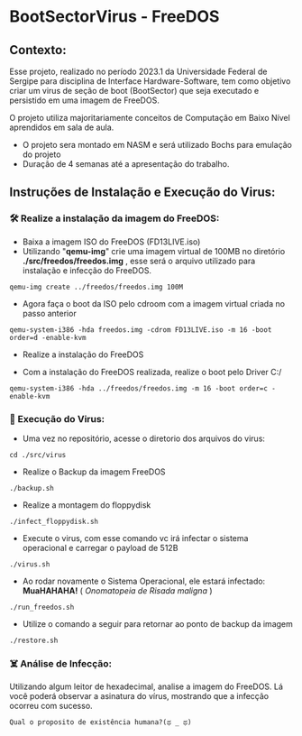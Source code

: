 # BootSectorVirus - FreeDOS

## Contexto:
Esse projeto, realizado no período 2023.1 da Universidade Federal de Sergipe para disciplina de Interface Hardware-Software, tem como objetivo criar um virus de seção de boot (BootSector) que seja executado e persistido em uma imagem de FreeDOS. 

O projeto utiliza majoritariamente conceitos de Computação em Baixo Nível aprendidos em sala de aula.

- O projeto sera montado em NASM e será utilizado Bochs para emulação do projeto
- Duração de 4 semanas até a apresentação do trabalho.


## Instruções de Instalação e Execução do Virus:
### 🛠️ Realize a instalação da imagem do FreeDOS:
- Baixa a imagem ISO do FreeDOS (FD13LIVE.iso)
- Utilizando "**qemu-img**" crie uma imagem virtual de 100MB no diretório **./src/freedos/freedos.img** , esse será o arquivo utilizado para instalação e infecção do FreeDOS.

```shell
qemu-img create ../freedos/freedos.img 100M
```    

- Agora faça o boot da ISO pelo cdroom com a imagem virtual criada no passo anterior

```shell
qemu-system-i386 -hda freedos.img -cdrom FD13LIVE.iso -m 16 -boot order=d -enable-kvm
```

- Realize a instalação do FreeDOS

- Com a instalação do FreeDOS realizada, realize o boot pelo Driver C:/ 
```shell
qemu-system-i386 -hda ../freedos/freedos.img -m 16 -boot order=c -enable-kvm
```

### 🦠 Execução do Virus:
- Uma vez no repositório, acesse o diretorio dos arquivos do virus:
```shell
cd ./src/virus
```

- Realize o Backup da imagem FreeDOS
```shell
./backup.sh
```

- Realize a montagem do floppydisk
```shell
./infect_floppydisk.sh
```

- Execute o virus, com esse comando vc irá infectar o sistema operacional e carregar o payload de 512B
```shell
./virus.sh
```

- Ao rodar novamente o Sistema Operacional, ele estará infectado: **MuaHAHAHA!** ( *Onomatopeia de Risada maligna* )
```
./run_freedos.sh
```

- Utilize o comando a seguir para retornar ao ponto de backup da imagem
```
./restore.sh
```

### ☠️ Análise de Infecção:
Utilizando algum leitor de hexadecimal, analise a imagem do FreeDOS.
Lá você poderá observar a asinatura do vírus, mostrando que a infecção ocorreu com sucesso.
```
Qual o proposito de existência humana?(ಥ _ ಥ)
```